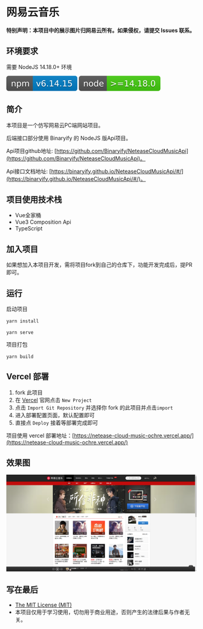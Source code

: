 # 网易云音乐

**特别声明：本项目中的展示图片归网易云所有。如果侵权，请提交 Issues 联系。**

## 环境要求

需要 NodeJS 14.18.0+ 环境

![](./src/assets/design-sketch/npm-6.14.15.svg)
![](./src/assets/design-sketch/node-14.18.0.svg)

## 简介

本项目是一个仿写网易云PC端网站项目。

后端接口部分使用 Binaryify 的 NodeJS 版Api项目。

Api项目github地址: [https://github.com/Binaryify/NeteaseCloudMusicApi](https://github.com/Binaryify/NeteaseCloudMusicApi)。

Api接口文档地址: [https://binaryify.github.io/NeteaseCloudMusicApi/#/](https://binaryify.github.io/NeteaseCloudMusicApi/#/)。

## 项目使用技术栈

* Vue全家桶
* Vue3 Composition Api
* TypeScript

## 加入项目

如果想加入本项目开发，需将项目fork到自己的仓库下，功能开发完成后，提PR即可。

## 运行

启动项目

```
yarn install
```

```
yarn serve
```

项目打包

```
yarn build
```

## Vercel 部署

1. fork 此项目
2. 在 [Vercel](https://vercel.com/) 官网点击 `New Project`
3. 点击 `Import Git Repository` 并选择你 fork 的此项目并点击`import`
4. 进入部署配置页面，默认配置即可
5. 直接点 `Deploy` 接着等部署完成即可

项目使用 vercel 部署地址：[https://netease-cloud-music-ochre.vercel.app/](https://netease-cloud-music-ochre.vercel.app/)

## 效果图

![](./src/assets/design-sketch/home.png)

## 写在最后

* [The MIT License (MIT)](https://github.com/xlz122/NeteaseCloudMusic/blob/master/LICENSE)
* 本项目仅用于学习使用，切勿用于商业用途，否则产生的法律后果与作者无关。
